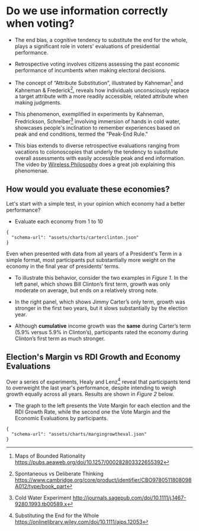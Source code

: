 # Do we use information correctly when voting?

- The end bias, a cognitive tendency to substitute the end for the whole, plays a significant role in voters' evaluations of presidential performance.

- Retrospective voting involves citizens assessing the past economic performance of incumbents when making electoral decisions.

- The concept of “Attribute Substitution”, illustrated by Kahneman[^1] and Kahneman & Frederick[^2], reveals how individuals unconsciously replace a target attribute with a more readily accessible, related attribute when making judgments.

- This phenomenon, exemplified in experiments by Kahneman, Fredrickson, Schreiber[^3] involving immersion of hands in cold water, showcases people's inclination to remember experiences based on peak and end conditions, termed the "Peak-End Rule." 

- This bias extends to diverse retrospective evaluations ranging from vacations to colonoscopies that underly the tendency to substitute overall assessments with easily accessible peak and end information. The video by [Wireless Philosophy](https://www.youtube.com/watch?v=RhyJGwNpEcw) does a great job explaining this phenomenae.


## How would you evaluate these economies?
Let's start with a simple test, in your opinion which economy had a better performance?

- Evaluate each economy from 1 to 10

```vegalite
{
  "schema-url": "assets/charts/carterclinton.json"
}
```

Even when presented with data from all years of a President's Term in a simple format, most participants put substantially more weight on the economy in the final year of presidents’ terms.

- To illustrate this behavior, consider the two examples in *Figure 1*. In the left panel, which shows Bill Clinton’s first term, growth was only moderate on average, but ends on a relatively strong note. 

- In the right panel, which shows Jimmy Carter’s only term, growth was stronger in the first two years, but it slows substantially by the election year. 

- Although **cumulative** income growth was the **same** during Carter’s term (5.9% versus 5.9% in Clinton’s), participants rated the economy during Clinton’s first term as much stronger.


## Election's Margin vs RDI Growth and Economy Evaluations
Over a series of experiments, Healy and Lenz[^4] reveal that participants tend to overweight the last year's performance, despite intending to weigh growth equally across all years. Results are shown in *Figure 2* below.

- The graph to the left presents the Vote Margin for each election and the RDI Growth Rate, while the second one the Vote Margin and the Economic Evaluations by participants.

```vegalite
{
  "schema-url": "assets/charts/margingrowtheval.json"
}
```

[^1]: Maps of Bounded Rationality https://pubs.aeaweb.org/doi/10.1257/000282803322655392
[^2]: Spontaneous vs Deliberate Thinking https://www.cambridge.org/core/product/identifier/CBO9780511808098A012/type/book_part
[^3]: Cold Water Experiment http://journals.sagepub.com/doi/10.1111/j.1467-9280.1993.tb00589.x
[^4]: Substituting the End for the Whole https://onlinelibrary.wiley.com/doi/10.1111/ajps.12053
